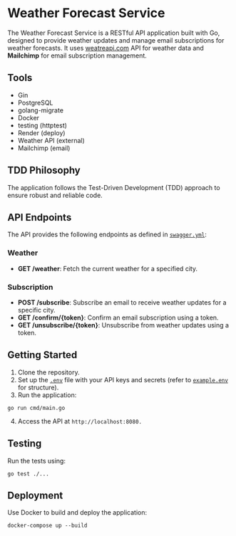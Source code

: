 # Weather Forecast Service

The Weather Forecast Service is a RESTful API application built with Go, designed to provide weather updates and manage email subscriptions for weather forecasts. It uses [weatreapi.com](https://www.weatherapi.com/) API for weather data and <b>Mailchimp</b> for email subscription management.

## Tools
* Gin
* PostgreSQL
* golang-migrate
* Docker
* testing (httptest)
* Render (deploy)
* Weather API (external)
* Mailchimp (email)

## TDD Philosophy
The application follows the Test-Driven Development (TDD) approach to ensure robust and reliable code.

## API Endpoints
The API provides the following endpoints as defined in [`swagger.yml`](swagger.yml):

### Weather
- **GET /weather**: Fetch the current weather for a specified city.

### Subscription
- **POST /subscribe**: Subscribe an email to receive weather updates for a specific city.
- **GET /confirm/{token}**: Confirm an email subscription using a token.
- **GET /unsubscribe/{token}**: Unsubscribe from weather updates using a token.

## Getting Started
1. Clone the repository.
2. Set up the [`.env`](.env) file with your API keys and secrets (refer to [`example.env`](example.env) for structure).
3. Run the application:
```
go run cmd/main.go
```
4. Access the API at `http://localhost:8080.`

## Testing
Run the tests using:
```
go test ./...
```

## Deployment
Use Docker to build and deploy the application:
```
docker-compose up --build
```

